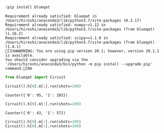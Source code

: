 

```python
!pip install blueqat
```

    Requirement already satisfied: blueqat in /Users/hiroshi/anaconda3/lib/python3.7/site-packages (0.3.17)
    Requirement already satisfied: numpy~=1.12 in /Users/hiroshi/anaconda3/lib/python3.7/site-packages (from blueqat) (1.16.2)
    Requirement already satisfied: scipy>=1.1.0 in /Users/hiroshi/anaconda3/lib/python3.7/site-packages (from blueqat) (1.4.1)
    [33mWARNING: You are using pip version 20.1; however, version 20.1.1 is available.
    You should consider upgrading via the '/Users/hiroshi/anaconda3/bin/python -m pip install --upgrade pip' command.[0m



```python
from blueqat import Circuit
```


```python
Circuit().h[0].m[:].run(shots=200)
```




    Counter({'0': 95, '1': 105})




```python
Circuit().h[0].m[:].run(shots=100)
```




    Counter({'0': 43, '1': 57})




```python
Circuit().h[0].m[:].run(shots=200)
Circuit().h[0].m[:].run(shots=200)
```


```python

```
